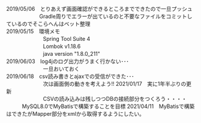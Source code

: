 2019/05/06　とりあえず画面確認ができるところまでできたので一旦プッシュ  
　　　　　　 Gradle周りでエラーが出ているのと不要なファイルをコミットしているのでそこらへんはベット整理  
2019/05/15　環境メモ  
　　　　　　　Spring Tool Suite 4   
　　　　　　　Lombok v1.18.6   
　　　　　　　java version "1.8.0_211"  
2019/06/03　log4jのログ出力がうまく行かない･･･  
　　　　　　　一旦おいておく  
2019/06/18　csv読み書きとajaxでの受信ができた･･･  
　　　　　　　次は画面側の動きを考えよう!!
2021/01/17　実に1年半ぶりの更新  
　　　　　　　CSVの読み込みは残しつつDBの接続部分をつくろう・・・・
       　　　MySQL8.0でMyBatisで構築することを目標
2021/04/11　MyBatisで構築はできたがMapper部分をxmlから取得するようにしたい。  
       
